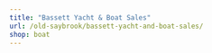 ```yaml
---
title: "Bassett Yacht & Boat Sales"
url: /old-saybrook/bassett-yacht-and-boat-sales/
shop: boat
---
```

